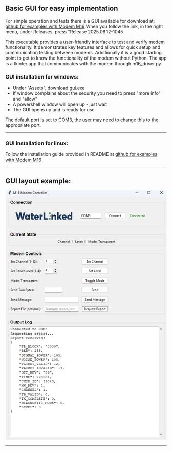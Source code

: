 ## Basic GUI for easy implementation
For simple operation and tests there is a GUI available for download at:
[github for examples with Modem M16](https://github.com/waterlinked/Modem-M16-Driver)
When you follow the link, in the right menu, under Releases, press "Release 2025.06.12-1045

This executable provides a user-friendly interface to test and verify modem functionality. It demonstrates key features and allows for quick setup and communication testing between modems. Additionally it is a good starting point to get to know the functionality of the modem without Python. The app is a tkinter app that communicates with the modem through m16_driver.py.


### GUI installation for windows:
- Under "Assets", download gui.exe
- If window complains about the security you need to press "more info" and "allow"
- A powershell window will open up - just wait
- The GUI opens up and is ready for use

The default port is set to COM3, the user may need to change this to the appropriate port.

---
### GUI installation for linux:
Follow the installation guide provided in README at [github for examples with Modem M16](https://github.com/waterlinked/Modem-M16-Driver)

---


## GUI layout example:
![](../img/m16-gui.png)

---